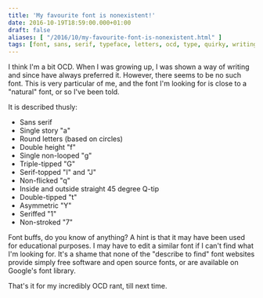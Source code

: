 ```yaml
---
title: 'My favourite font is nonexistent!'
date: 2016-10-19T18:59:00.000+01:00
draft: false
aliases: [ "/2016/10/my-favourite-font-is-nonexistent.html" ]
tags: [font, sans, serif, typeface, letters, ocd, type, quirky, writing, preschool, source, educational, weird, open, education, free, software, picky, fonts, text]
---
```


I think I'm a bit OCD. When I was growing up, I was shown a way of writing and since have always preferred it. However, there seems to be no such font. This is very particular of me, and the font I'm looking for is close to a "natural" font, or so I've been told.  
  
It is described thusly:  

*   Sans serif
*   Single story "a"
*   Round letters (based on circles)
*   Double height "f"
*   Single non-looped "g"
*   Triple-tipped "G"
*   Serif-topped "I" and "J"
*   Non-flicked "q"
*   Inside and outside straight 45 degree Q-tip
*   Double-tipped "t"
*   Asymmetric "Y"
*   Seriffed "1"
*   Non-stroked "7"

Font buffs, do you know of anything? A hint is that it may have been used for educational purposes. I may have to edit a similar font if I can't find what I'm looking for. It's a shame that none of the "describe to find" font websites provide simply free software and open source fonts, or are available on Google's font library.  
  
That's it for my incredibly OCD rant, till next time.